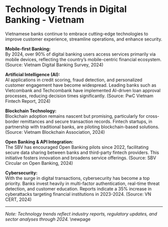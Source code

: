 # Technology Trends in Digital Banking - Vietnam

Vietnamese banks continue to embrace cutting-edge technologies to improve customer experience, streamline operations, and enhance security.

**Mobile-first Banking:**  
By 2024, over 90% of digital banking users access services primarily via mobile devices, reflecting the country’s mobile-centric financial ecosystem. (Source: Vietnam Digital Banking Survey, 2024)

**Artificial Intelligence (AI):**  
AI applications in credit scoring, fraud detection, and personalized customer engagement have become widespread. Leading banks such as Vietcombank and Techcombank have implemented AI-driven loan approval processes, reducing decision times significantly. (Source: PwC Vietnam Fintech Report, 2024)

**Blockchain Technology:**  
Blockchain adoption remains nascent but promising, particularly for cross-border remittances and secure transaction records. Fintech startups, in partnership with traditional banks, are piloting blockchain-based solutions. (Source: Vietnam Blockchain Association, 2024)

**Open Banking & API Integration:**  
The SBV has encouraged Open Banking pilots since 2022, facilitating secure data sharing between banks and third-party fintech providers. This initiative fosters innovation and broadens service offerings. (Source: SBV Circular on Open Banking, 2024)

**Cybersecurity:**  
With the surge in digital transactions, cybersecurity has become a top priority. Banks invest heavily in multi-factor authentication, real-time threat detection, and customer education. Reports indicate a 35% increase in cyberattacks targeting financial institutions in 2023-2024. (Source: VN CERT, 2024)

---

*Note: Technology trends reflect industry reports, regulatory updates, and sector analyses through 2024.*
\newpage
